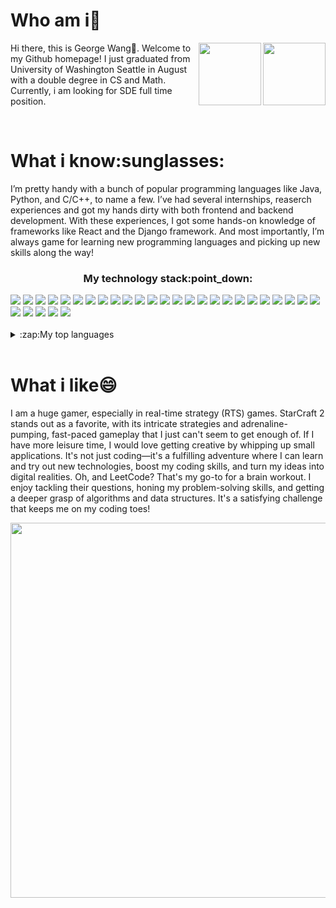 <h1>Who am i🤔</h1>
<a href="https://github.com/georgewang0608#gh-dark-mode-only">
<img align="right"  height="100" src="https://github-readme-stats-6hw70xa04-georgewang0608s-projects.vercel.app/api?username=georgewang0608&show_icons=true&hide=stars,contribs&theme=dark&count_private=true#gh-dark-mode-only" href="https://github.com/georgewang0608#gh-dark-mode-only">
</a>
<a href="https://github.com/georgewang0608#gh-light-mode-only">
<img align="right" height="100" src="https://github-readme-stats-6hw70xa04-georgewang0608s-projects.vercel.app/api?username=georgewang0608&show_icons=true&hide=stars,contribs&theme=radical&count_private=true#gh-light-mode-only">
</a>
<p>Hi there, this is George Wang👋. Welcome to my Github homepage! I just graduated from University of Washington Seattle in August with a double degree in CS and Math. Currently, i am looking for SDE full time position.</p>
<br>


<div>
<h1>What i know:sunglasses:</h1>
<p>I’m pretty handy with a bunch of popular programming languages like Java, Python, and C/C++, to name a few. I’ve had several internships, reaserch experiences and got my hands dirty with both frontend and backend development. With these experiences, I got some hands-on knowledge of frameworks like React and the Django framework. And most importantly, I’m always game for learning new programming languages and picking up new skills along the way! </p>

<h3 align="center">My technology stack:point_down:</h3>
<div><img src="https://img.shields.io/badge/java-%23ED8B00.svg?style=for-the-badge&logo=openjdk&logoColor=white"/>
  <img src="https://img.shields.io/badge/python-3670A0?style=for-the-badge&logo=python&logoColor=ffdd54"/>
  <img src="https://img.shields.io/badge/c-%2300599C.svg?style=for-the-badge&logo=c&logoColor=white">
  <img src="https://img.shields.io/badge/c++-%2300599C.svg?style=for-the-badge&logo=c%2B%2B&logoColor=white">
  <img src="https://img.shields.io/badge/javascript-%23323330.svg?style=for-the-badge&logo=javascript&logoColor=%23F7DF1E">
  <img src="https://img.shields.io/badge/typescript-%23007ACC.svg?style=for-the-badge&logo=typescript&logoColor=white">
  <img src="https://img.shields.io/badge/css3-%231572B6.svg?style=for-the-badge&logo=css3&logoColor=white">
  <img src="https://img.shields.io/badge/html5-%23E34F26.svg?style=for-the-badge&logo=html5&logoColor=white">
  <img src="https://img.shields.io/badge/r-%23276DC3.svg?style=for-the-badge&logo=r&logoColor=white">
  <img src="https://img.shields.io/badge/pandas-%23150458.svg?style=for-the-badge&logo=pandas&logoColor=white">
  <img src="https://img.shields.io/badge/numpy-%23013243.svg?style=for-the-badge&logo=numpy&logoColor=white">
  <img src="https://img.shields.io/badge/PyTorch-%23EE4C2C.svg?style=for-the-badge&logo=PyTorch&logoColor=white">
  <img src="https://img.shields.io/badge/Matplotlib-%23ffffff.svg?style=for-the-badge&logo=Matplotlib&logoColor=black">
  <img src="https://img.shields.io/badge/mysql-%2300f.svg?style=for-the-badge&logo=mysql&logoColor=white">
  <img src="https://img.shields.io/badge/sqlite-%2307405e.svg?style=for-the-badge&logo=sqlite&logoColor=white">
  <img src="https://img.shields.io/badge/git-%23F05033.svg?style=for-the-badge&logo=git&logoColor=white">
  <img src="https://img.shields.io/badge/django-%23092E20.svg?style=for-the-badge&logo=django&logoColor=white">
  <img src="https://img.shields.io/badge/react-%2320232a.svg?style=for-the-badge&logo=react&logoColor=%2361DAFB">
  <img src="https://img.shields.io/badge/node.js-6DA55F?style=for-the-badge&logo=node.js&logoColor=white">
  <img src="https://img.shields.io/badge/express.js-%23404d59.svg?style=for-the-badge&logo=express&logoColor=%2361DAFB">
  <img src="https://img.shields.io/badge/flask-%23000.svg?style=for-the-badge&logo=flask&logoColor=white">
  <img src="https://img.shields.io/badge/NODEMON-%23323330.svg?style=for-the-badge&logo=nodemon&logoColor=%BBDEAD">
  <img src="https://img.shields.io/badge/Apache_Spark-FFFFFF?style=for-the-badge&logo=apachespark&logoColor=#E35A16">
  <img src="https://img.shields.io/badge/GoogleCloud-%234285F4.svg?style=for-the-badge&logo=google-cloud&logoColor=white">
  <img src="https://img.shields.io/badge/heroku-%23430098.svg?style=for-the-badge&logo=heroku&logoColor=white">
  <img src="https://img.shields.io/badge/azure-%230072C6.svg?style=for-the-badge&logo=microsoftazure&logoColor=white">
  <img src="https://img.shields.io/badge/Gradle-02303A.svg?style=for-the-badge&logo=Gradle&logoColor=white">
  <img src="https://img.shields.io/badge/latex-%23008080.svg?style=for-the-badge&logo=latex&logoColor=white)">
  <img src="https://img.shields.io/badge/Linux-FCC624?style=for-the-badge&logo=linux&logoColor=black">
  <img src="https://img.shields.io/badge/ros-%230A0FF9.svg?style=for-the-badge&logo=ros&logoColor=white">
</div>
<br>

<details>
<summary>:zap:My top languages</summary>
<a href="https://github.com/georgewang0608">
<img align="center" height="250" src="https://github-readme-stats-6hw70xa04-georgewang0608s-projects.vercel.app/api/top-langs/?username=georgewang0608&layout=donut&hide=jupyter%20notebook,HTML,shell,assembly&size_weight=0.5&count_weight=0.5">
</a>
</details>
</div>
<br>

<div>
<h1 align="left"> What i like😄</h1>
  <p>I am a huge gamer, especially in real-time strategy (RTS) games. StarCraft 2 stands out as a favorite, with its intricate strategies and adrenaline-pumping, fast-paced gameplay that I just can't seem to get enough of.
 If I have more leisure time, I would love getting creative by whipping up small applications. It's not just coding—it's a fulfilling adventure where I can learn and try out new technologies, boost my coding skills, and turn my ideas into digital realities.
Oh, and LeetCode? That's my go-to for a brain workout. I enjoy tackling their questions, honing my problem-solving skills, and getting a deeper grasp of algorithms and data structures. It's a satisfying challenge that keeps me on my coding toes!</p>
</div>

<img width="600" src="https://media.tenor.com/z0HMyzzl0pwAAAAd/starcraft-hell-its-about-time.gif">

<!--
**georgewang0608/georgewang0608** is a ✨ _special_ ✨ repository because its `README.md` (this file) appears on your GitHub profile.

Here are some ideas to get you started:

- 🔭 I’m currently working on ...
- 🌱 I’m currently learning ...
- 👯 I’m looking to collaborate on ...
- 🤔 I’m looking for help with ...
- 💬 Ask me about ...  
- 📫 How to reach me: ...
- 😄 Pronouns: ...
- ⚡ Fun fact: ...
-->

